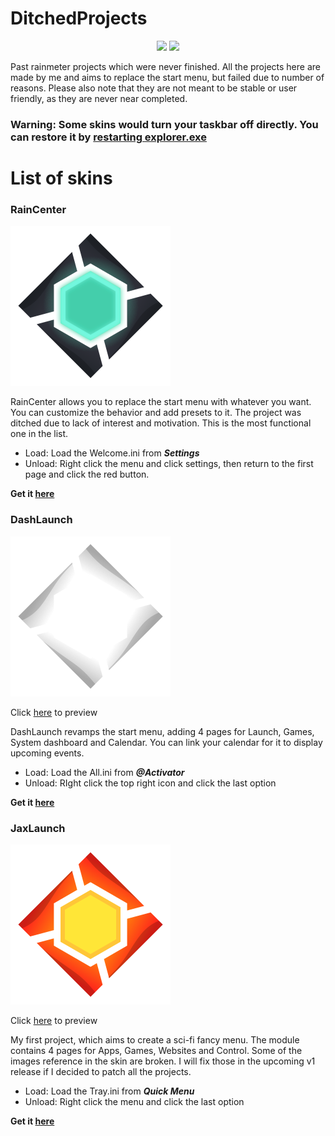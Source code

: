 # DitchedProjects

<p align="center">
<a href="https://github.com/EnhancedJax/DitchedProjects/releases"><img src="https://img.shields.io/github/downloads/EnhancedJax/DitchedProjects/latest/total?label=Downloads&style=for-the-badge"></a>
<a href="https://github.com/EnhancedJax/DitchedProjects/releases"><img src="https://img.shields.io/github/v/release/EnhancedJax/DitchedProjects?style=for-the-badge"></a>
</p>
Past rainmeter projects which were never finished. All the projects here are made by me and aims to replace the start menu, but failed due to number of reasons.
Please also note that they are not meant to be stable or user friendly, as they are never near completed.

### Warning: Some skins would turn your taskbar off directly. You can restore it by [restarting explorer.exe](https://www.businessinsider.com/how-to-restart-windows-explorer)


# List of skins
### RainCenter
![](https://github.com/EnhancedJax/DitchedProjects/blob/master/RainCenter/%40Resources/Graphics/GUIs/Logo.png)

RainCenter allows you to replace the start menu with whatever you want. You can customize the behavior and add presets to it. The project was ditched due to lack of interest and motivation. This is the most functional one in the list.
- Load: Load the Welcome.ini from ***Settings***
- Unload: Right click the menu and click settings, then return to the first page and click the red button.

**Get it [here](https://github.com/EnhancedJax/DitchedProjects/releases)**

### DashLaunch
![](https://github.com/EnhancedJax/DitchedProjects/blob/master/DashLaunch/%40Resources/Graphics/GUI/JaxLaunch256W.png)

Click [here](https://github.com/EnhancedJax/DitchedProjects/blob/master/DashLaunch/%40Resources/Graphics/GUI/Logo.png) to preview

DashLaunch revamps the start menu, adding 4 pages for Launch, Games, System dashboard and Calendar. You can link your calendar for it to display upcoming events. 
- Load: Load the All.ini from ***@Activator***
- Unload: RIght click the top right icon and click the last option

**Get it [here](https://github.com/EnhancedJax/DitchedProjects/releases)**

### JaxLaunch
![](https://github.com/EnhancedJax/DitchedProjects/blob/master/DashLaunch/%40Resources/Graphics/GUI/JaxLaunch256.png)

Click [here](https://github.com/EnhancedJax/DitchedProjects/blob/master/JaxLaunch/%40Resources/Graphics/Preview.png) to preview

My first project, which aims to create a sci-fi fancy menu. The module contains 4 pages for Apps, Games, Websites and Control. Some of the images reference in the skin are broken. I will fix those in the upcoming v1 release if I decided to patch all the projects.
- Load: Load the Tray.ini from ***Quick Menu***
- Unload: Right click the menu and click the last option

**Get it [here](https://github.com/EnhancedJax/DitchedProjects/releases)**
